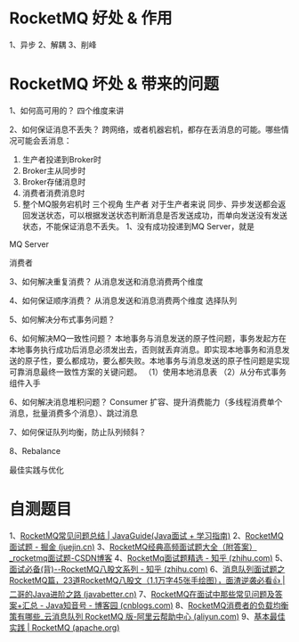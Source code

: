 # RocketMQ 好处 & 作用
1、异步
2、解耦
3、削峰

# RocketMQ 坏处 & 带来的问题
1、如何高可用的？
四个维度来讲

2、如何保证消息不丢失？
跨网络，或者机器宕机，都存在丢消息的可能。哪些情况可能会丢消息：
1. 生产者投递到Broker时
2. Broker主从同步时
3. Broker存储消息时
4. 消费者消费消息时
5. 整个MQ服务宕机时
三个视角
生产者
对于生产者来说
同步、异步发送都会返回发送状态，可以根据发送状态判断消息是否发送成功，而单向发送没有发送状态，不能保证消息不丢失。
1、没有成功投递到MQ Server，就是

MQ Server

消费者


3、如何解决重复消费？
从消息发送和消息消费两个维度

4、如何保证顺序消费？
从消息发送和消息消费两个维度
选择队列

5、如何解决分布式事务问题？

6、如何解决MQ一致性问题？
本地事务与消息发送的原子性问题，事务发起方在本地事务执行成功后消息必须发出去，否则就丢弃消息。即实现本地事务和消息发送的原子性，要么都成功，要么都失败。本地事务与消息发送的原子性问题是实现可靠消息最终一致性方案的关键问题。
（1）使用本地消息表
（2）从分布式事务组件入手

6、如何解决消息堆积问题？
Consumer 扩容、提升消费能力（多线程消费单个消息，批量消费多个消息）、跳过消息

7、如何保证队列均衡，防止队列倾斜？

8、Rebalance

最佳实践与优化


# 自测题目
1、[RocketMQ常见问题总结 | JavaGuide(Java面试 + 学习指南)](https://javaguide.cn/high-performance/message-queue/rocketmq-questions.html)
2、[RocketMQ面试题 - 掘金 (juejin.cn)](https://juejin.cn/post/7066064544837140510#heading-48)
3、[RocketMQ经典高频面试题大全（附答案）_rocketmq面试题-CSDN博客](https://blog.csdn.net/ctwctw/article/details/107463884)
4、[RocketMq面试题精选 - 知乎 (zhihu.com)](https://zhuanlan.zhihu.com/p/521109575)
5、[面试必备(背)--RocketMQ八股文系列 - 知乎 (zhihu.com)](https://zhuanlan.zhihu.com/p/558139014)
6、[消息队列面试题之RocketMQ篇，23道RocketMQ八股文（1.1万字45张手绘图），面渣逆袭必看👍 | 二哥的Java进阶之路 (javabetter.cn)](https://javabetter.cn/sidebar/sanfene/rocketmq.html)
7、[RocketMQ在面试中那些常见问题及答案+汇总 - Java知音号 - 博客园 (cnblogs.com)](https://www.cnblogs.com/javazhiyin/p/13327925.html)
8、[RocketMQ消费者的负载均衡策有哪些_云消息队列 RocketMQ 版-阿里云帮助中心 (aliyun.com)](https://help.aliyun.com/zh/apsaramq-for-rocketmq/cloud-message-queue-rocketmq-5-x-series/developer-reference/load-balancing-policies-for-consumers?spm=a2c4g.11186623.0.0.1fc93d06lIa1DS)
9、[基本最佳实践 | RocketMQ (apache.org)](https://rocketmq.apache.org/zh/docs/bestPractice/01bestpractice/)






